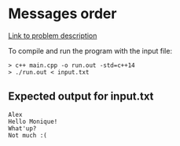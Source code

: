 # Messages order

[Link to problem description](https://www.hackerrank.com/challenges/messages-order/problem)

To compile and run the program with the input file:

```
> c++ main.cpp -o run.out -std=c++14
> ./run.out < input.txt
```

## Expected output for input.txt

```
Alex
Hello Monique!
What'up?
Not much :(
```
